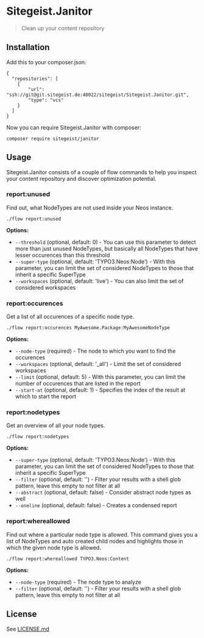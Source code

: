 # Sitegeist.Janitor

> Clean up your content repository

## Installation

Add this to your composer.json:

```
{
  "repositories": [
    {
        "url": "ssh://git@git.sitegeist.de:40022/sitegeist/Sitegeist.Janitor.git",
        "type": "vcs"
    }
  ]
}
```
Now you can require Sitegeist.Janitor with composer:

```
composer require sitegeist/janitor
```

## Usage

Sitegeist.Janitor consists of a couple of flow commands to help you inspect your content repository and discover
optimization potential.

### report:unused

Find out, what NodeTypes are not used inside your Neos instance.

```shell
./flow report:unused
```

**Options:**
* `--threshold` (optional, default: 0) - You can use this parameter to detect more than just unused NodeTypes, but basically all NodeTypes that have lesser occurences than this threshold
* `--super-type` (optional, default: 'TYPO3.Neos:Node') - With this parameter, you can limit the set of considered NodeTypes to those that inherit a specific SuperType
* `--workspaces` (optional, default: 'live') - You can also limit the set of considered workspaces

### report:occurences

Get a list of all occurences of a specific node type.

```shell
./flow report:occurences MyAwesome.Package:MyAwesomeNodeType
```

**Options:**
* `--node-type` (required) - The node to which you want to find the occurences
* `--workspaces` (optional, default: '\_all') - Limit the set of considered workspaces
* `--limit` (optional, default: 5) - With this parameter, you can limit the number of occurences that are listed in the report
* `--start-at` (optional, default: 1) - Specifies the index of the result at which to start the report

### report:nodetypes

Get an overview of all your node types.

```shell
./flow report:nodetypes
```

**Options:**
* `--super-type` (optional, default: 'TYPO3.Neos:Node') - With this parameter, you can limit the set of considered NodeTypes to those that inherit a specific SuperType
* `--filter` (optional, default: '') - Filter your results with a shell glob pattern, leave this empty to not filter at all
* `--abstract` (optional, default: false) - Consider abstract node types as well
* `--oneline` (optional, default: false) - Creates a condensed report

### report:whereallowed

Find out where a particular node type is allowed. This command gives you a list of NodeTypes and auto created child nodes and highlights those in which the given node type is allowed.

```shell
./flow report:whereallowed TYPO3.Neos:Content
```

**Options:**
* `--node-type` (required) - The node type to analyze
* `--filter` (optional, default: '') - Filter your results with a shell glob pattern, leave this empty to not filter at all

## License

See [LICENSE.md](./LICENSE.md)
